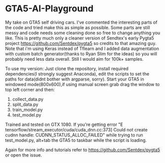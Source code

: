 # GTA5-AI-Playground

My take on GTA5 self driving cars. 
I've commented the interesting parts of the code and tried make this as simple as possible. 
Some parts are still messy and code needs some cleaning done so free to change anything you like. 
This is pretty much only a cleaner version of Sendtex's early Pygta5 project https://github.com/Sentdex/pygta5 so credits to that amazing guy. 
Note that i'm using Keras instead of Tflearn and I added data augmentation with custom batch generator(thanks to Ryan Slim for the ideas) so you will probably need less data overall. 
Still I would aim for 100k+ samples.

To use my version: Just clone the repository, install required dependencies(I strongly suggest Anaconda), edit the scripts to set the paths for data(didnt bother with argparse, sorry). 
Start your GTA5 in windowed mode(800x600),if using manual screen grab drag the window to top left corner and then:

1. collect_data.py
2. split_data.py
3. train_model.py
4. test_model.py

Trained and tested on GTX 1080. 
If you're getting error 
"E tensorflow/stream_executor/cuda/cuda_dnn.cc:373] Could not create cudnn handle: CUDNN_STATUS_ALLOC_FAILED"
while trying to run test_model.py, alt+tab the GTA5 to taskbar while the script is loading. 

Again for more info and tutorials refer to https://github.com/Sentdex/pygta5 or open the issue.
